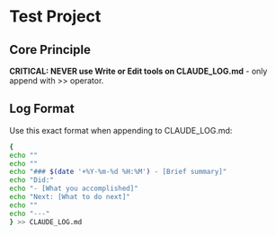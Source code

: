 # Test Project

## Core Principle
**CRITICAL: NEVER use Write or Edit tools on CLAUDE_LOG.md** - only append with >> operator.

## Log Format
Use this exact format when appending to CLAUDE_LOG.md:
```bash
{
echo ""
echo ""
echo "### $(date '+%Y-%m-%d %H:%M') - [Brief summary]"
echo "Did:"
echo "- [What you accomplished]"
echo "Next: [What to do next]"
echo ""
echo "---"
} >> CLAUDE_LOG.md
```